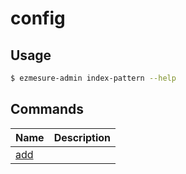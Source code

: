 # config

## Usage

```bash
$ ezmesure-admin index-pattern --help
```

## Commands

| Name | Description |
| --- | --- |
| [add](#add) <space> <title> [timeFieldName] | Create index-pattern |

## Commands details

### delete

```bash
$ ezmesure-admin index-pattern add <space> <title> [timeFieldName]
```

Example :

```bash
$ ezmesure-admin index-pattern add my-space my-index-pattern
index-pattern [my-index-pattern] created in [my-space] space
```
